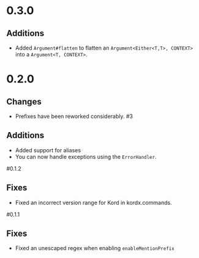 # 0.3.0

## Additions

* Added `Argument#flatten` to flatten an `Argument<Either<T,T>, CONTEXT>` into a `Argument<T, CONTEXT>`.

# 0.2.0

## Changes

* Prefixes have been reworked considerably. #3

## Additions

* Added support for aliases
* You can now handle exceptions using the `ErrorHandler`.

#0.1.2

## Fixes

* Fixed an incorrect version range for Kord in kordx.commands.

#0.1.1

## Fixes

* Fixed an unescaped regex when enabling `enableMentionPrefix`
